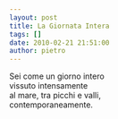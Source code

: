 ```yaml
---
layout: post
title: La Giornata Intera
tags: []
date: 2010-02-21 21:51:00
author: pietro
---
```

Sei come un giorno intero<br/>vissuto intensamente<br/>al mare, tra picchi e valli,<br/>contemporaneamente.
